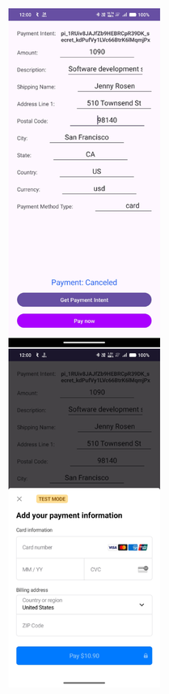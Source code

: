 
<img src="https://raw.githubusercontent.com/saurav781996/Stripepayment2025/main/app/src/main/res/drawable/one.jpg" alt="Alt Text" width="300" />

<img src="https://raw.githubusercontent.com/saurav781996/Stripepayment2025/main/app/src/main/res/drawable/two.jpg" alt="Alt Text" width="300" />

